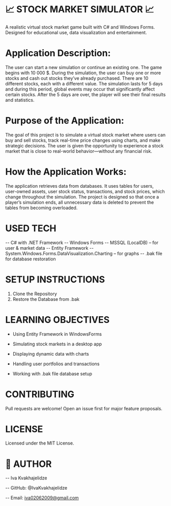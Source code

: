 # 📈 STOCK MARKET SIMULATOR 📈
A realistic virtual stock market game built with C# and Windows Forms. Designed for educational use, data visualization and entertainment.

# Application Description:
  The user can start a new simulation or continue an existing one. The game begins with 10 000 $. During the simulation, the user can buy one or more stocks and cash out stocks they’ve already purchased. There      are 10 different stocks, each with a different value. The simulation lasts for 5 days and during this period, global events may occur that significantly affect certain stocks. After the 5 days are over, the       player   will see their final results and statistics.

# Purpose of the Application:
  The goal of this project is to simulate a virtual stock market where users can buy and sell stocks, track real-time price changes using charts, and make strategic decisions. The user is given the opportunity to   experience a stock market that is close to real-world behavior—without any financial risk.

# How the Application Works:
  The application retrieves data from databases. It uses tables for users, user-owned assets, user stock status, transactions, and stock prices, which change throughout the simulation.
  The project is designed so that once a player’s simulation ends, all unnecessary data is deleted to prevent the tables from becoming overloaded.


# USED TECH
  -- C# with .NET Framework
  -- Windows Forms
  -- MSSQL (LocalDB) – for user & market data
  -- Entity Framework
  -- System.Windows.Forms.DataVisualization.Charting – for graphs
  -- .bak file for database restoration


# SETUP INSTRUCTIONS
  1. Clone the Repository
  2. Restore the Database from .bak


# LEARNING OBJECTIVES
  - Using Entity Framework in WindowsForms
  
  - Simulating stock markets in a desktop app
  
  - Displaying dynamic data with charts
  
  - Handling user portfolios and transactions
  
  - Working with .bak file database setup


# CONTRIBUTING
Pull requests are welcome! Open an issue first for major feature proposals.


# LICENSE
Licensed under the MIT License.


# 👤 AUTHOR
  -- Iva Kvakhajelidze
    
  -- GitHub: @IvaKvakhajelidze
    
  -- Email: iva02062009@gmail.com
